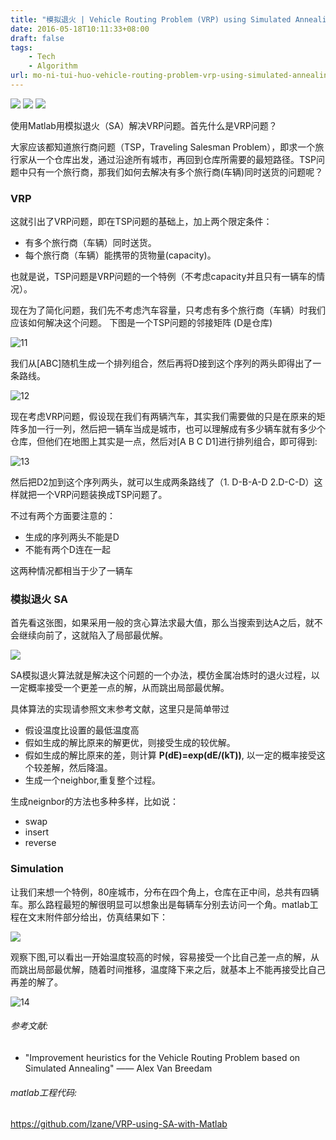 ```yaml
---
title: "模拟退火 | Vehicle Routing Problem (VRP) using Simulated Annealing (SA) with Matlab"
date: 2016-05-18T10:11:33+08:00
draft: false
tags:
    - Tech
    - Algorithm
url: mo-ni-tui-huo-vehicle-routing-problem-vrp-using-simulated-annealing-sa-with-matlab
---
```


[![](https://img.shields.io/github/stars/lzane/VRP-using-SA-with-Matlab.svg?color=brightgree)](https://github.com/lzane/VRP-using-SA-with-Matlab) [![](https://img.shields.io/github/issues/lzane/VRP-using-SA-with-Matlab.svg)](https://github.com/lzane/VRP-using-SA-with-Matlab/issues?q=is%3Aissue+is%3Aopen+sort%3Aupdated-desc) ![](https://img.shields.io/github/license/lzane/VRP-using-SA-with-Matlab.svg)

使用Matlab用模拟退火（SA）解决VRP问题。首先什么是VRP问题？

大家应该都知道旅行商问题（TSP，Traveling Salesman Problem），即求一个旅行家从一个仓库出发，通过沿途所有城市，再回到仓库所需要的最短路径。TSP问题中只有一个旅行商，那我们如何去解决有多个旅行商(车辆)同时送货的问题呢？

### VRP
这就引出了VRP问题，即在TSP问题的基础上，加上两个限定条件：

- 有多个旅行商（车辆）同时送货。
- 每个旅行商（车辆）能携带的货物量(capacity)。

也就是说，TSP问题是VRP问题的一个特例（不考虑capacity并且只有一辆车的情况）。

现在为了简化问题，我们先不考虑汽车容量，只考虑有多个旅行商（车辆）时我们应该如何解决这个问题。
下图是一个TSP问题的邻接矩阵 (D是仓库)

![11](https://qncdnssl.lzane.com/2018-10-12-11.png#small)


我们从[ABC]随机生成一个排列组合，然后再将D接到这个序列的两头即得出了一条路线。

![12](https://qncdnssl.lzane.com/2018-10-12-12.png#small)

现在考虑VRP问题，假设现在我们有两辆汽车，其实我们需要做的只是在原来的矩阵多加一行一列，然后把一辆车当成是城市，也可以理解成有多少辆车就有多少个仓库，但他们在地图上其实是一点，然后对[A B C D1]进行排列组合，即可得到:

![13](https://qncdnssl.lzane.com/2018-10-12-13.png#small)


然后把D2加到这个序列两头，就可以生成两条路线了（1. D-B-A-D 2.D-C-D）这样就把一个VRP问题装换成TSP问题了。

不过有两个方面要注意的：

- 生成的序列两头不能是D
- 不能有两个D连在一起

这两种情况都相当于少了一辆车

### 模拟退火 SA

首先看这张图，如果采用一般的贪心算法求最大值，那么当搜索到达A之后，就不会继续向前了，这就陷入了局部最优解。

![](http://pic002.cnblogs.com/images/2010/63234/2010122016525713.png#small)

SA模拟退火算法就是解决这个问题的一个办法，模仿金属冶炼时的退火过程，以一定概率接受一个更差一点的解，从而跳出局部最优解。

具体算法的实现请参照文末参考文献，这里只是简单带过

- 假设温度比设置的最低温度高 
- 假如生成的解比原来的解更优，则接受生成的较优解。
- 假如生成的解比原来的差，则计算 **P(dE)=exp(dE/(kT))**, 以一定的概率接受这个较差解，然后降温。
- 生成一个neighbor,重复整个过程。

生成neignbor的方法也多种多样，比如说：

- swap
- insert
- reverse

### Simulation
让我们来想一个特例，80座城市，分布在四个角上，仓库在正中间，总共有四辆车。那么路程最短的解很明显可以想象出是每辆车分别去访问一个角。matlab工程在文末附件部分给出，仿真结果如下：

![](https://qncdnssl.lzane.com/content/images/2016/04/SA_VRP.gif)


观察下图,可以看出一开始温度较高的时候，容易接受一个比自己差一点的解，从而跳出局部最优解，随着时间推移，温度降下来之后，就基本上不能再接受比自己再差的解了。

![14](https://qncdnssl.lzane.com/2018-10-12-14.png#small)


###### 参考文献:

- "Improvement heuristics for the Vehicle Routing Problem based on Simulated Annealing" —— Alex Van Breedam

###### matlab工程代码:
https://github.com/lzane/VRP-using-SA-with-Matlab